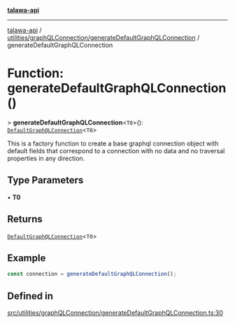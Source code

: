 [**talawa-api**](../../../../README.md)

***

[talawa-api](../../../../modules.md) / [utilities/graphQLConnection/generateDefaultGraphQLConnection](../README.md) / generateDefaultGraphQLConnection

# Function: generateDefaultGraphQLConnection()

\> **generateDefaultGraphQLConnection**\<`T0`\>(): [`DefaultGraphQLConnection`](../type-aliases/DefaultGraphQLConnection.md)\<`T0`\>

This is a factory function to create a base graphql connection object with default fields
that correspond to a connection with no data and no traversal properties in any direction.

## Type Parameters

• **T0**

## Returns

[`DefaultGraphQLConnection`](../type-aliases/DefaultGraphQLConnection.md)\<`T0`\>

## Example

```ts
const connection = generateDefaultGraphQLConnection();
```

## Defined in

[src/utilities/graphQLConnection/generateDefaultGraphQLConnection.ts:30](https://github.com/PalisadoesFoundation/talawa-api/blob/6bd0fecc1032af2aa70d925c85724d9fec2350f9/src/utilities/graphQLConnection/generateDefaultGraphQLConnection.ts#L30)
